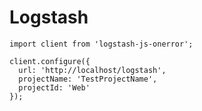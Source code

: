 # Logstash


    import client from 'logstash-js-onerror';

    client.configure({
      url: 'http://localhost/logstash',
      projectName: 'TestProjectName',
      projectId: 'Web'
    });